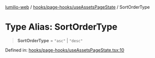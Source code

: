 [lumilio-web](../../../../modules.md) / [hooks/page-hooks/useAssetsPageState](../index.md) / SortOrderType

# Type Alias: SortOrderType

> **SortOrderType** = `"asc"` \| `"desc"`

Defined in: [hooks/page-hooks/useAssetsPageState.tsx:10](https://github.com/EdwinZhanCN/Lumilio-Photos/blob/99610cb9c602f64ece6706d76967bc3cfa8eaab9/web/src/hooks/page-hooks/useAssetsPageState.tsx#L10)

